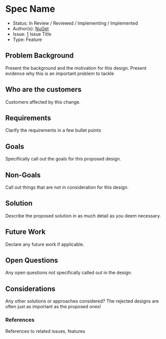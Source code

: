 
# Spec Name

* Status: In Review / Reviewed / Implementing / Implemented
* Author(s): [NuGet](https://github.com/NuGet)
* Issue: [1](https://github.com/NuGet/Home/issues/1) Issue Title
* Type: Feature

## Problem Background

Present the background and the motivation for this design. 
Present evidence why this is an important problem to tackle

## Who are the customers

Customers affected by this change.

## Requirements

Clarify the requirements in a few bullet points

## Goals

Specifically call out the goals for this proposed design.

## Non-Goals

Call out things that are not in consideration for this design. 

## Solution

Describe the proposed solution in as much detail as you deem necessary.

## Future Work

Declare any future work if applicable.

## Open Questions

Any open questions not specifically called out in the design.

## Considerations

Any other solutions or approaches considered? 
The rejected designs are often just as important as the proposed ones!

### References

References to related issues, features